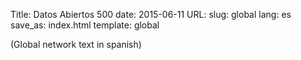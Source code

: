 Title: Datos Abiertos 500
date: 2015-06-11
URL:
slug: global
lang: es
save_as: index.html
template: global

(Global network text in spanish)
